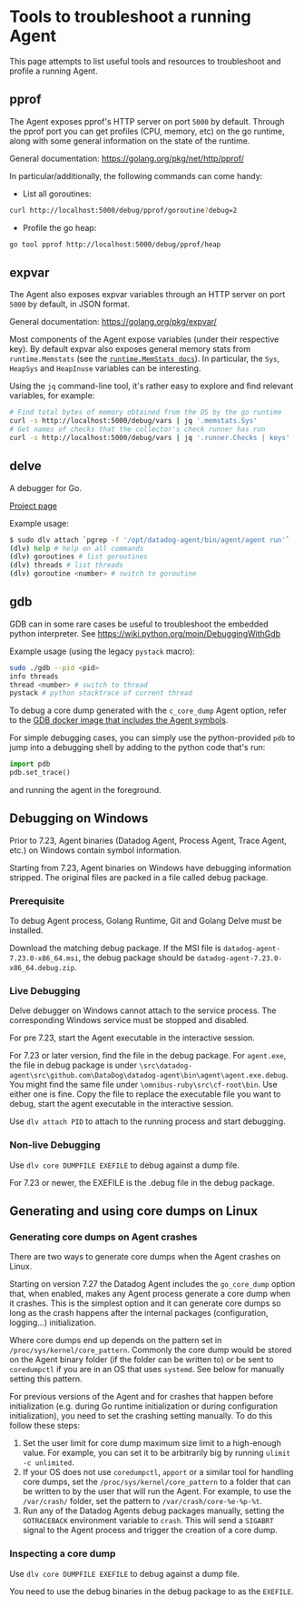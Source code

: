 # Tools to troubleshoot a running Agent

This page attempts to list useful tools and resources to troubleshoot and profile
a running Agent.

## pprof

The Agent exposes pprof's HTTP server on port `5000` by default. Through the pprof port
you can get profiles (CPU, memory, etc) on the go runtime, along with some general information
on the state of the runtime.

General documentation: https://golang.org/pkg/net/http/pprof/

In particular/additionally, the following commands can come handy:

* List all goroutines:
```sh
curl http://localhost:5000/debug/pprof/goroutine?debug=2
```
* Profile the go heap:
```sh
go tool pprof http://localhost:5000/debug/pprof/heap
```

## expvar

The Agent also exposes expvar variables through an HTTP server on port `5000` by default, in JSON format.

General documentation: https://golang.org/pkg/expvar/

Most components of the Agent expose variables (under their respective key). By default expvar also exposes
general memory stats from `runtime.Memstats` (see the [`runtime.MemStats docs`][runtime-docs]). In particular,
the `Sys`, `HeapSys` and `HeapInuse` variables can be interesting.

Using the `jq` command-line tool, it's rather easy to explore and find relevant variables, for example:
```sh
# Find total bytes of memory obtained from the OS by the go runtime
curl -s http://localhost:5000/debug/vars | jq '.memstats.Sys'
# Get names of checks that the collector's check runner has run
curl -s http://localhost:5000/debug/vars | jq '.runner.Checks | keys'
```

## delve

A debugger for Go.

[Project page][delve-project-page]

Example usage:
```sh
$ sudo dlv attach `pgrep -f '/opt/datadog-agent/bin/agent/agent run'`
(dlv) help # help on all commands
(dlv) goroutines # list goroutines
(dlv) threads # list threads
(dlv) goroutine <number> # switch to goroutine
```

## gdb

GDB can in some rare cases be useful to troubleshoot the embedded python interpreter.
See https://wiki.python.org/moin/DebuggingWithGdb

Example usage (using the legacy `pystack` macro):
```sh
sudo ./gdb --pid <pid>
info threads
thread <number> # switch to thread
pystack # python stacktrace of current thread
```

To debug a core dump generated with the `c_core_dump` Agent option, refer to the [GDB docker image
that includes the Agent symbols][gdb-image].

For simple debugging cases, you can simply use the python-provided `pdb` to jump into
a debugging shell by adding to the python code that's run:
```python
import pdb
pdb.set_trace()
```
and running the agent in the foreground.

## Debugging on Windows

Prior to 7.23, Agent binaries (Datadog Agent, Process Agent, Trace Agent, etc.) on Windows contain symbol information.

Starting from 7.23, Agent binaries on Windows have debugging information stripped. The original files are packed in a
file called debug package.

### Prerequisite

To debug Agent process, Golang Runtime, Git and Golang Delve must be installed.

Download the matching debug package. If the MSI file is `datadog-agent-7.23.0-x86_64.msi`, the debug package should be
`datadog-agent-7.23.0-x86_64.debug.zip`.

### Live Debugging

Delve debugger on Windows cannot attach to the service process. The corresponding Windows service must be stopped and
disabled.

For pre 7.23, start the Agent executable in the interactive session.

For 7.23 or later version, find the file in the debug package. For `agent.exe`, the file in debug package is under
`\src\datadog-agent\src\github.com\DataDog\datadog-agent\bin\agent\agent.exe.debug`. You might find the same file under
`\omnibus-ruby\src\cf-root\bin`. Use either one is fine. Copy the file to replace the executable file you want to debug,
start the agent executable in the interactive session.

Use `dlv attach PID` to attach to the running process and start debugging.

### Non-live Debugging

Use `dlv core DUMPFILE EXEFILE` to debug against a dump file.

For 7.23 or newer, the EXEFILE is the .debug file in the debug package.


## Generating and using core dumps on Linux

### Generating core dumps on Agent crashes

There are two ways to generate core dumps when the Agent crashes on Linux.

Starting on version 7.27 the Datadog Agent includes the `go_core_dump` option that, when enabled, makes any Agent process generate a core dump when it crashes. This is the simplest option and it can generate core dumps so long as the crash happens after the internal packages (configuration, logging...) initialization.

Where core dumps end up depends on the pattern set in `/proc/sys/kernel/core_pattern`. Commonly the core dump would be stored on the Agent binary folder (if the folder can be written to) or be sent to `coredumpctl` if you are in an OS that uses `systemd`. See below for manually setting this pattern.

For previous versions of the Agent and for crashes that happen before initialization (e.g. during Go runtime initialization or during configuration initialization), you need to set the crashing setting manually. To do this follow these steps:

1. Set the user limit for core dump maximum size limit to a high-enough value. For example, you can set it to be arbitrarily big by running `ulimit -c unlimited`.
2. If your OS does not use `coredumpctl`, `apport` or a similar tool for handling core dumps, set the `/proc/sys/kernel/core_pattern` to a folder that can be written to by the user that will run the Agent. For example, to use the `/var/crash/` folder, set the pattern to `/var/crash/core-%e-%p-%t`.
3. Run any of the Datadog Agents debug packages manually, setting the `GOTRACEBACK` environment variable to `crash`. This will send a `SIGABRT` signal to the Agent process and trigger the creation of a core dump.


### Inspecting a core dump

Use `dlv core DUMPFILE EXEFILE` to debug against a dump file.

You need to use the debug binaries in the debug package to as the `EXEFILE`.

[runtime-docs]: https://golang.org/pkg/runtime/#MemStats
[delve-project-page]: https://github.com/derekparker/delve
[gdb-image]: /tools/gdb
